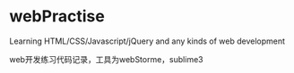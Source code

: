 # webPractise
Learning HTML/CSS/Javascript/jQuery and any kinds of web development

web开发练习代码记录，工具为webStorme，sublime3
